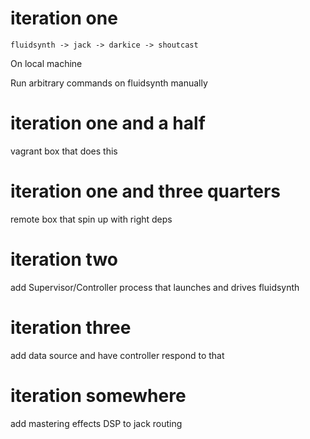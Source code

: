 # iteration one

```
fluidsynth -> jack -> darkice -> shoutcast
```

On local machine

Run arbitrary commands on fluidsynth manually

# iteration one and a half

vagrant box that does this

# iteration one and three quarters

remote box that spin up with right deps

# iteration two

add Supervisor/Controller process that launches and drives fluidsynth

# iteration three

add data source and have controller respond to that

# iteration somewhere

add mastering effects DSP to jack routing

